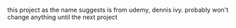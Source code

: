 this project as the name suggests is from udemy, dennis ivy. probably won't change anything until the next project
